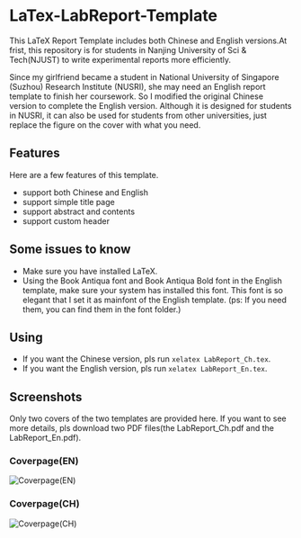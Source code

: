 # LaTex-LabReport-Template

This LaTeX Report Template includes both Chinese and English versions.At frist, this repository is for students in Nanjing University of Sci & Tech(NJUST) to write experimental reports more efficiently.

Since my girlfriend became a student in National University of Singapore (Suzhou) Research Institute (NUSRI), she may need an English report template to finish her coursework. So I modified the original Chinese version to complete the English version. Although it is designed for students in NUSRI, it can also be used for students from other universities, just replace the figure on the cover with what you need.

## Features
Here are a few features of this template.
 * support both Chinese and English 
 * support simple title page
 * support abstract and contents
 * support custom header

## Some issues to know
* Make sure you have installed LaTeX.
* Using the Book Antiqua font and Book Antiqua Bold font in the English template, make sure your system has installed this font. This font is so elegant that I set it as mainfont of the English template. (ps: If you need them, you can find them in the font folder.)

## Using
 * If you want the Chinese version, pls run ``xelatex LabReport_Ch.tex``. 
 * If you want the English version, pls run ``xelatex LabReport_En.tex``.

## Screenshots
Only two covers of the two templates are provided here. If you want to see more details, pls download two PDF files(the LabReport_Ch.pdf and the LabReport_En.pdf).
  ### Coverpage(EN)
  ![Coverpage(EN)](https://github.com/DocF/LaTex-LabReport-Template/blob/master/figure/LabReport_En.png)
  ### Coverpage(CH)    
  ![Coverpage(CH)](https://github.com/DocF/LaTex-LabReport-Template/blob/master/figure/LabReport_Ch.png)
